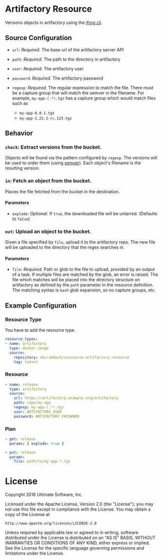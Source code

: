 # Artifactory Resource

Versions objects in artifactory using the [jfrog cli](https://github.com/JFrogDev/jfrog-cli-go).

## Source Configuration

* `url`: *Required.* The base url of the artifactory server API

* `path`: *Required.* The path to the directory in artifactory

* `user`: *Required.* The artifactory user

* `password`: *Required.* The artifactory password

* `regexp`: *Required.* The regular expression to match the file. There must be a capture group that will match the semver in the filename. For example, `my-app-(.*).tgz` has a capture group which would match files such as

  * `my-app-0.0.1.tgz`
  * `my-app-1.22.3-rc.123.tgz`

## Behavior

### `check`: Extract versions from the bucket.

Objects will be found via the pattern configured by `regexp`. The versions
will be used to order them (using [semver](http://semver.org/)). Each
object's filename is the resulting version.


### `in`: Fetch an object from the bucket.

Places the file fetched from the bucket in the destination.

#### Parameters

* `explode`: *Optional.* If `true`, the downloaded file will be untarred. (Defaults to `false`)

### `out`: Upload an object to the bucket.

Given a file specified by `file`, upload it to the artifactory repo. The new file will be uploaded to the directory that the regex searches in.

#### Parameters

* `file`: *Required.* Path or glob to the file to upload, provided by an output of a task. If multiple files are matched by the glob, an error is raised. The file which
matches will be placed into the directory structure on artifactory as defined by the `path` parameter
in the resource definition. The matching syntax is `bash` glob expansion, so
no capture groups, etc.

## Example Configuration

### Resource Type

You have to add the resource type.

``` yaml
resource_types:
- name: artifactory
  type: docker-image
  source:
    repository: nkcraddock/concourse-artifactory-resource
    tag: latest
```
### Resource

``` yaml
- name: release
  type: artifactory
  source:
    url: https://artifactory.example.org/artifactory
    path: repo/my-app
    regexp: my-app-(.*).tgz
    user: ARTIFACTORY_USER
    password: ARTIFACTORY_PASSWORD
```

### Plan

``` yaml
- get: release
  params: { explode: true }
```

``` yaml
- put: release
  params:
    file: path/to/my-app-*.tgz
```

# License

Copyright 2016 Ultimate Software, Inc.

Licensed under the Apache License, Version 2.0 (the "License");
you may not use this file except in compliance with the License.
You may obtain a copy of the License at

    http://www.apache.org/licenses/LICENSE-2.0

Unless required by applicable law or agreed to in writing, software
distributed under the License is distributed on an "AS IS" BASIS,
WITHOUT WARRANTIES OR CONDITIONS OF ANY KIND, either express or implied.
See the License for the specific language governing permissions and
limitations under the License.
